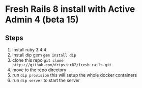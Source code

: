 # Fresh Rails 8 install with Active Admin 4 (beta 15)

## Steps
1) install ruby 3.4.4
2) install dip gem `gem install dip`
3) clone this repo `git clone https://github.com/dripster82/fresh_rails.git`
4) move to the repo directory
5) run `dip provision` this will setup the whole docker containers
6) run `dip server` to start the server
